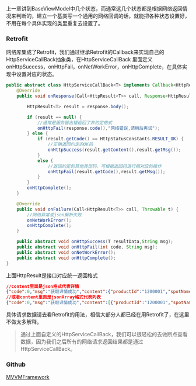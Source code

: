 上一章讲到BaseViewModel中几个状态，而通常这几个状态都是根据网络返回情况来判断的，建立一个基类写一个通用的网络回调的话，就能把各种状态设置好，不用在每个具体实现的类里重复去设置了。

### Retrofit
网络库集成了Retrofit，我们通过继承Retrofit的Callback来实现自己的HttpServiceCallBack抽象类，在HttpServiceCallBack 里面定义onHttpSuccess，onHttpFail，onNetWorkError，onHttpComplete，在具体实现中设置对应的状态。

```java
public abstract class HttpServiceCallBack<T> implements Callback<HttpResult<T>> {
    @Override
    public void onResponse(Call<HttpResult<T>> call, Response<HttpResult<T>> response) {

        HttpResult<T> result = response.body();

        if (result == null) {
            //通常是服务器出错返回了非约定格式
            onHttpFail(response.code(),"网络错误,请稍后再试");
        } else {
            if (result.getCode() == HttpStatusConstants.RESULT_OK) {
                //正确返回约定的OK码
                onHttpSuccess(result.getContent(),result.getMsg());
            }
            else {
                //返回约定的其他类型码，可根据返回码进行相对应的操作
                onHttpFail(result.getCode(),result.getMsg());
            }
        }
        onHttpComplete();
    }

    @Override
    public void onFailure(Call<HttpResult<T>> call, Throwable t) {
        //网络异常或json解析失败
        onNetWorkError();
        onHttpComplete();
    }

    public abstract void onHttpSuccess(T resultData,String msg);
    public abstract void onHttpFail(int code, String msg);
    public abstract void onNetWorkError();
    public abstract void onHttpComplete();
}
```

上面HttpResult是接口对应统一返回格式

```json
//content里面是json格式代表详情
{"code":0,"msg":"获取详情成功","content":{"productId":"1200001","spotName":"门票名称"}}
//或者content里面是jsonArray格式代表列表
{"code":0,"msg":"获取详情成功","content":[{"productId":"1200001","spotName":"门票名称1"},{"productId":"1200002","spotName":"门票名称2"}]}
```

具体请求数据请去看Retrofit的用法，相信大部分人都已经在用Retrofit了，在这里不做太多解释。
> 通过上面自定义的HttpServiceCallBack，我们可以很轻松的去做断点查看数据，因为我们之后所有的网络请求返回结果都是通过HttpServiceCallBack。

### Github

[MVVMFramework](https://github.com/saiwu-bigkoo/Android-MVVMFramework)